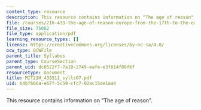 ```yaml
---
content_type: resource
description: This resource contains information on "The age of reason".
file: /courses/21h-433-the-age-of-reason-europe-from-the-17th-to-the-early-19th-centuries-spring-2011/64bf666ae67f5c59cfc702ac15de1aa4_MIT21H_433S11_sylls07.pdf
file_size: 75062
file_type: application/pdf
learning_resource_types: []
license: https://creativecommons.org/licenses/by-nc-sa/4.0/
ocw_type: OCWFile
parent_title: Syllabus
parent_type: CourseSection
parent_uid: dc0522f7-7a10-2749-eafe-e3f614f86f6f
resourcetype: Document
title: MIT21H_433S11_sylls07.pdf
uid: 64bf666a-e67f-5c59-cfc7-02ac15de1aa4
---
```

This resource contains information on "The age of reason".